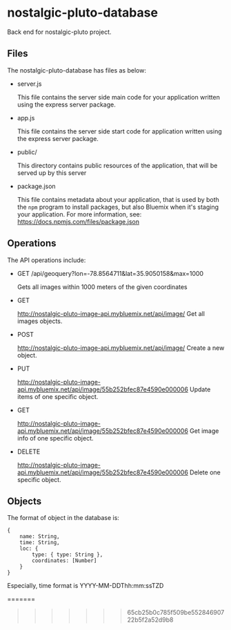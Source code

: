
# nostalgic-pluto-database

Back end for nostalgic-pluto project.

## Files

The nostalgic-pluto-database has files as below:

* server.js

	This file contains the server side main code for your application
	written using the express server package.
* app.js

	This file contains the server side start code for application
	written using the express server package.

* public/

	This directory contains public resources of the application, that will be
	served up by this server

* package.json

	This file contains metadata about your application, that is used by both
	the `npm` program to install packages, but also Bluemix when it's
	staging your application.  For more information, see:
	<https://docs.npmjs.com/files/package.json>
	
## Operations

The API operations include: 

* GET /api/geoquery?lon=-78.8564711&lat=35.9050158&max=1000

	Gets all images within 1000 meters of the given coordinates

* GET 

	http://nostalgic-pluto-image-api.mybluemix.net/api/image/          						Get all images objects.

* POST 

	http://nostalgic-pluto-image-api.mybluemix.net/api/image/  								Create a new object. 

* PUT 
	
	http://nostalgic-pluto-image-api.mybluemix.net/api/image/55b252bfec87e4590e000006          Update items of one specific object.

* GET 

	http://nostalgic-pluto-image-api.mybluemix.net/api/image/55b252bfec87e4590e000006          Get image info of one specific object.

* DELETE 

	http://nostalgic-pluto-image-api.mybluemix.net/api/image/55b252bfec87e4590e000006       Delete one specific object.

## Objects

The format of object in the database is:

	{
		name: String,
		time: String,
		loc: {
			type: { type: String },
			coordinates: [Number]
		}
	}

Especially, time format is YYYY-MM-DDThh:mm:ssTZD

=======

>>>>>>> 65cb25b0c785f509be55284690722b5f2a52d9b8


